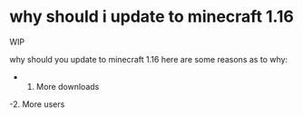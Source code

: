 # why should i update to minecraft 1.16

WIP

why should you update to minecraft 1.16 here are some reasons as to why:

- 1. More downloads

-2. More users
